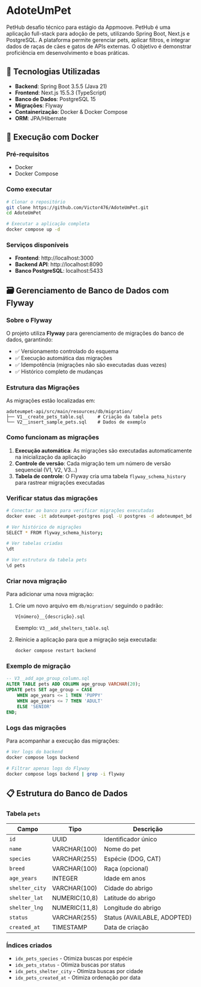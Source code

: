 # AdoteUmPet
PetHub desafio técnico para estágio da Appmoove. PetHub é uma aplicação full-stack para adoção de pets, utilizando Spring Boot, Next.js e PostgreSQL. A plataforma permite gerenciar pets, aplicar filtros, e integrar dados de raças de cães e gatos de APIs externas. O objetivo é demonstrar proficiência em desenvolvimento e boas práticas.

## 🚀 Tecnologias Utilizadas

- **Backend**: Spring Boot 3.5.5 (Java 21)
- **Frontend**: Next.js 15.5.3 (TypeScript)
- **Banco de Dados**: PostgreSQL 15
- **Migrações**: Flyway
- **Containerização**: Docker & Docker Compose
- **ORM**: JPA/Hibernate

## 🐳 Execução com Docker

### Pré-requisitos
- Docker
- Docker Compose

### Como executar
```bash
# Clonar o repositório
git clone https://github.com/Victor476/AdoteUmPet.git
cd AdoteUmPet

# Executar a aplicação completa
docker compose up -d
```

### Serviços disponíveis
- **Frontend**: http://localhost:3000
- **Backend API**: http://localhost:8090
- **Banco PostgreSQL**: localhost:5433

## 🗃️ Gerenciamento de Banco de Dados com Flyway

### Sobre o Flyway
O projeto utiliza **Flyway** para gerenciamento de migrações do banco de dados, garantindo:
- ✅ Versionamento controlado do esquema
- ✅ Execução automática das migrações
- ✅ Idempotência (migrações não são executadas duas vezes)
- ✅ Histórico completo de mudanças

### Estrutura das Migrações
As migrações estão localizadas em:
```
adoteumpet-api/src/main/resources/db/migration/
├── V1__create_pets_table.sql     # Criação da tabela pets
└── V2__insert_sample_pets.sql    # Dados de exemplo
```

### Como funcionam as migrações

1. **Execução automática**: As migrações são executadas automaticamente na inicialização da aplicação
2. **Controle de versão**: Cada migração tem um número de versão sequencial (V1, V2, V3...)
3. **Tabela de controle**: O Flyway cria uma tabela `flyway_schema_history` para rastrear migrações executadas

### Verificar status das migrações
```bash
# Conectar ao banco para verificar migrações executadas
docker exec -it adoteumpet-postgres psql -U postgres -d adoteumpet_bd

# Ver histórico de migrações
SELECT * FROM flyway_schema_history;

# Ver tabelas criadas
\dt

# Ver estrutura da tabela pets
\d pets
```

### Criar nova migração
Para adicionar uma nova migração:

1. Crie um novo arquivo em `db/migration/` seguindo o padrão:
   ```
   V{número}__{descrição}.sql
   ```
   Exemplo: `V3__add_shelters_table.sql`

2. Reinicie a aplicação para que a migração seja executada:
   ```bash
   docker compose restart backend
   ```

### Exemplo de migração
```sql
-- V3__add_age_group_column.sql
ALTER TABLE pets ADD COLUMN age_group VARCHAR(20);
UPDATE pets SET age_group = CASE 
    WHEN age_years <= 1 THEN 'PUPPY'
    WHEN age_years <= 7 THEN 'ADULT'
    ELSE 'SENIOR'
END;
```

### Logs das migrações
Para acompanhar a execução das migrações:
```bash
# Ver logs do backend
docker compose logs backend

# Filtrar apenas logs do Flyway
docker compose logs backend | grep -i flyway
```

## 📋 Estrutura do Banco de Dados

### Tabela `pets`
| Campo | Tipo | Descrição |
|-------|------|-----------|
| `id` | UUID | Identificador único |
| `name` | VARCHAR(100) | Nome do pet |
| `species` | VARCHAR(255) | Espécie (DOG, CAT) |
| `breed` | VARCHAR(100) | Raça (opcional) |
| `age_years` | INTEGER | Idade em anos |
| `shelter_city` | VARCHAR(100) | Cidade do abrigo |
| `shelter_lat` | NUMERIC(10,8) | Latitude do abrigo |
| `shelter_lng` | NUMERIC(11,8) | Longitude do abrigo |
| `status` | VARCHAR(255) | Status (AVAILABLE, ADOPTED) |
| `created_at` | TIMESTAMP | Data de criação |

### Índices criados
- `idx_pets_species` - Otimiza buscas por espécie
- `idx_pets_status` - Otimiza buscas por status
- `idx_pets_shelter_city` - Otimiza buscas por cidade
- `idx_pets_created_at` - Otimiza ordenação por data

